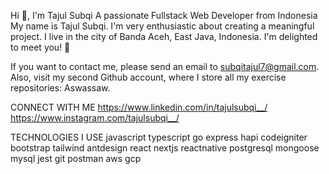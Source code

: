 Hi 👋, I'm Tajul Subqi
A passionate Fullstack Web Developer from Indonesia
My name is Tajul Subqi. I'm very enthusiastic about creating a meaningful project. I live in the city of Banda Aceh, East Java, Indonesia. I'm delighted to meet you! 🙂

If you want to contact me, please send an email to subqitajul7@gmail.com. Also, visit my second Github account, where I store all my exercise repositories: Aswassaw.

CONNECT WITH ME
https://www.linkedin.com/in/tajulsubqi__/ 
https://www.instagram.com/tajulsubqi__/

TECHNOLOGIES I USE
javascript typescript go express hapi codeigniter bootstrap tailwind antdesign react nextjs reactnative postgresql mongoose mysql jest git postman aws gcp

